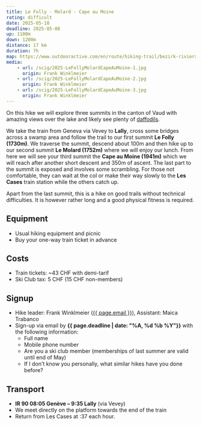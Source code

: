 ```yaml
---
title: Le Folly - Molard - Cape au Moine
rating: difficult
date: 2025-05-10
deadline: 2025-05-08
up: 1100m
down: 1200m
distance: 17 km
duration: 7h
map: https://www.outdooractive.com/en/route/hiking-trail/bezirk-riviera-pays-d-enhaut/scig-le-folly-molard-cape-au-moine/310226210/?share=%7E3i33hxnv%244osswxfw
media:
    - url: /scig/2025-LeFollyMolardCapeAuMoine-1.jpg
      origin: Frank Winklmeier
    - url: /scig/2025-LeFollyMolardCapeAuMoine-2.jpg
      origin: Frank Winklmeier
    - url: /scig/2025-LeFollyMolardCapeAuMoine-3.jpg
      origin: Frank Winklmeier
---
```


On this hike we will explore three summits in the canton of Vaud with amazing views over the
lake and likely see plenty of [daffodils](https://www.narcisses.com).

We take the train from Geneva via Vevey to **Lally**, cross some bridges across a swamp area and
follow the trail to our first summit **Le Folly (1730m)**. We traverse the summit, descend about
100m and then hike up to our second summit **Le Molard (1752m)** where we will enjoy our lunch. From
here we will see your third summit the **Cape au Moine (1941m)** which we will reach after another
short descent and 350m of ascent. The last part to the summit is exposed and involves some
scrambling. For those not comfortable, they can wait at the col or make their way slowly to the **Les
Cases** train station while the others catch up.

Apart from the last summit, this is a hike on good trails without technical difficulties. It
is however rather long and a good physical fitness is required.


## <i class="bi bi-card-checklist"></i>Equipment
- Usual hiking equipment and picnic
- Buy your one-way train ticket in advance

## <i class="bi bi-piggy-bank"></i>Costs
- Train tickets: ~43 CHF with demi-tarif
- Ski Club tax: 5 CHF (15 CHF non-members)

## <i class="bi bi-envelope-at"></i>Signup
- Hike leader: Frank Winklmeier (<a href="mailto:{{ page.email }}?subject=SCIG {{page.title}}">{{ page.email }}</a>), Assistant: Maica Trabanco
- Sign-up via email by **{{ page.deadline | date: "%A, %d %b %Y"}}** with the following information:
  - Full name
  - Mobile phone number
  - Are you a ski club member (memberships of last summer are valid until end of May)
  - If I don't know you personally, what similar hikes have you done before?

## <i class="bi bi-train-front"></i>Transport
- **IR 90 08:05 Genève – 9:35 Lally** (via Vevey)
- We meet directly on the platform towards the end of the train
- Return from Les Cases at :37 each hour.
